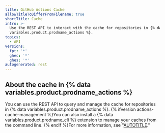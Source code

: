 ```yaml
---
title: GitHub Actions Cache
allowTitleToDifferFromFilename: true
shortTitle: Cache
intro: >-
  Use the REST API to interact with the cache for repositories in {% data
  variables.product.prodname_actions %}.
topics:
  - API
versions:
  fpt: '*'
  ghec: '*'
  ghes: '*'
autogenerated: rest
---
```


## About the cache in {% data variables.product.prodname_actions %}

You can use the REST API to query and manage the cache for repositories in {% data variables.product.prodname_actions %}. {% ifversion actions-cache-management %}You can also install a {% data variables.product.prodname_cli %} extension to manage your caches from the command line. {% endif %}For more information, see "[AUTOTITLE](/actions/using-workflows/caching-dependencies-to-speed-up-workflows#managing-caches)."

<!-- Content after this section is automatically generated -->
